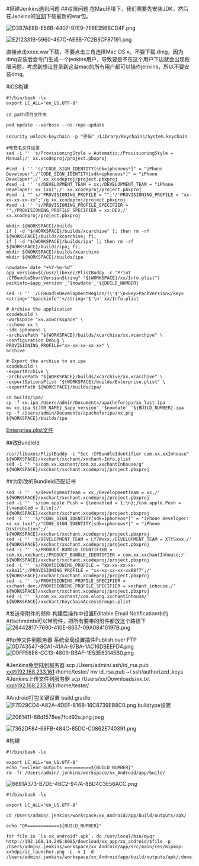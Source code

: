 #搭建Jenkins遇到问题
##权限问题
在Mac环境下，我们需要先安装JDK，然后在Jenkins的[官网](https://jenkins.io)下载最新的war包。

![D3B7AE8B-E56B-4407-97E9-7E6E356BCD4F.png](http://upload-images.jianshu.io/upload_images/2061411-d9b2a7dc5e747c6c.png?imageMogr2/auto-orient/strip%7CimageView2/2/w/900)

![E212331B-5960-467C-AE88-7C2B8CF87191.png](http://upload-images.jianshu.io/upload_images/2061411-79c707d16a645386.png?imageMogr2/auto-orient/strip%7CimageView2/2/w/900)

直接点击xxxx.war下载，不要点击三角选择Mac OS x，不要下载.dmg，因为dmg安装后会专门生成一个jenkins用户，导致要是不在这个用户下边就会出现权限问题，考虑到想让登录到这台mac的所有用户都可以操作jenkins，所以不要安装dmg。

#iOS构建
```
#!/bin/bash -lx
export LC_ALL="en_US.UTF-8"

cd path项目文件夹

pod update --verbose --no-repo-update

security unlock-keychain -p "密码" /Library/Keychains/System.keychain

#改签名文件设置
sed -i '' 's/ProvisioningStyle = Automatic;/ProvisioningStyle = Manual;/' xx.xcodeproj/project.pbxproj

#sed -i '' 's/"CODE_SIGN_IDENTITY[sdk=iphoneos*]" = "iPhone Developer";/"CODE_SIGN_IDENTITY[sdk=iphoneos*]" = "iPhone Developer";/' xx.xcodeproj/project.pbxproj
#sed -i '' 's/DEVELOPMENT_TEAM = xx;/DEVELOPMENT_TEAM = "iPhone Developer: xx (xx)";/' xx.xcodeproj/project.pbxproj
#sed -i "" s/'PROVISIONING_PROFILE = "";'/'PROVISIONING_PROFILE = "xx-xx-xx-xx-xx";'/g xx.xcodeproj/project.pbxproj 
#sed -i '' 's/PROVISIONING_PROFILE_SPECIFIER = "";/PROVISIONING_PROFILE_SPECIFIER = xx_DEV;/' xx.xcodeproj/project.pbxproj

mkdir ${WORKSPACE}/builds
if [ -d "${WORKSPACE}/builds/xcarchive" ]; then rm -rf ${WORKSPACE}/builds/xcarchive; fi;
if [ -d "${WORKSPACE}/builds/ipa" ]; then rm -rf ${WORKSPACE}/builds/ipa; fi;
mkdir ${WORKSPACE}/builds/xcarchive
mkdir ${WORKSPACE}/builds/ipa

nowdate=`date "+%Y-%m-%d"`
app_version=$(/usr/libexec/PlistBuddy -c "Print :CFBundleShortVersionString" "${WORKSPACE}/xx/Info.plist")
packinfo=$app_version'_'$nowdate'_'${BUILD_NUMBER}

sed -i '' '/CFBundleDevelopmentRegion/i\'$'\n<key>PackVersion</key><string>'"$packinfo"'</string>'$'\n' xx/Info.plist

# Archive the application
xcodebuild \
-workspace "xx.xcworkspace" \
-scheme xx \
-sdk iphoneos \
-archivePath "${WORKSPACE}/builds/xcarchive/xx.xcarchive" \
-configuration Debug \
PROVISIONING_PROFILE="xx-xx-xx-xx-xx" \
archive 

# Export the archive to an ipa
xcodebuild \
-exportArchive \
-archivePath "${WORKSPACE}/builds/xcarchive/xx.xcarchive" \
-exportOptionsPlist "${WORKSPACE}/builds/Enterprise.plist" \
-exportPath ${WORKSPACE}/builds/ipa/

cd builds/ipa/
cp -f xx.ipa /Users/admin/Documents/apacheforipa/xx_last.ipa
mv xx.ipa ${JOB_NAME}_$app_version'_'$nowdate'_'${BUILD_NUMBER}.ipa
cp -f /Users/admin/Documents/apacheforipa/xx.png ${WORKSPACE}/builds/ipa
```

[Enterprise.plist文件](https://github.com/name002/Jenkins/blob/master/Enterprise.plist)

##改BundleId
```
/usr/libexec/PlistBuddy -c "Set :CFBundleIdentifier com.xx.xxInhouse" ${WORKSPACE}/xxchant/xxchant/xxchant-Info.plist
sed -i "" "s/com.xx.xxchant/com.xx.xxchantInhouse/g" ${WORKSPACE}/xxchant/xxchant.xcodeproj/project.pbxproj
```

##为新改的BundleId匹配证书
```
sed -i '' 's/DevelopmentTeam = xx;/DevelopmentTeam = xx;/' ${WORKSPACE}/xxchant/xxchant.xcodeproj/project.pbxproj
sed -i '' 's/com.apple.Push = {\nenabled = 1;\n};/com.apple.Push = {\nenabled = 0;\n};/' ${WORKSPACE}/xxchant/xxchant.xcodeproj/project.pbxproj
sed -i '' 's/"CODE_SIGN_IDENTITY[sdk=iphoneos*]" = "iPhone Developer: xx xx (xx)";/"CODE_SIGN_IDENTITY[sdk=iphoneos*]" = "iPhone Distribution";/' ${WORKSPACE}/xxchant/xxchant.xcodeproj/project.pbxproj
sed -i '' 's/DEVELOPMENT_TEAM = LY7Wxxx;/DEVELOPMENT_TEAM = XTYSxxx;/' ${WORKSPACE}/xxchant/xxchant.xcodeproj/project.pbxproj
sed -i '' 's/PRODUCT_BUNDLE_IDENTIFIER = com.xx.xxchant;/PRODUCT_BUNDLE_IDENTIFIER = com.xx.xxchantInhouse;/' ${WORKSPACE}/xxchant/xxchant.xcodeproj/project.pbxproj
sed -i '' 's/PROVISIONING_PROFILE = "xx-xx-xx-xx-xx8a11";/PROVISIONING_PROFILE = "xx-xx-xx-xx-xx88f7";/' ${WORKSPACE}/xxchant/xxchant.xcodeproj/project.pbxproj
sed -i '' 's/PROVISIONING_PROFILE_SPECIFIER = xxchant_dev;/PROVISIONING_PROFILE_SPECIFIER = xxchant_inhouse;/' ${WORKSPACE}/xxchant/xxchant.xcodeproj/project.pbxproj
sed -i '' 's/com.xx.xxchant/com.elong.xxchantInhouse/' ${WORKSPACE}/xxchant/KeychainAccessGroups.plist
```

#发送带附件的邮件
构建后操作中设置Editable Email Notification中的Attachments可以带附件，把所有要带的附件都放这个路径下
![26442817-7690-410E-8657-09A08410197B.png](http://upload-images.jianshu.io/upload_images/2061411-d004edceb02d6c8f.png?imageMogr2/auto-orient/strip%7CimageView2/2/w/1240)

#ftp传文件到服务器
系统全局设置插件Publish over FTP
![0D743547-8CA1-41AA-97BA-1AC16DBEEFD4.png](http://upload-images.jianshu.io/upload_images/2061411-b158cc93bb22a450.png?imageMogr2/auto-orient/strip%7CimageView2/2/w/1240)
![D9FFE6E6-CC13-4809-BBAF-1E53E63145B0.png](http://upload-images.jianshu.io/upload_images/2061411-18cfd58b931f1a60.png?imageMogr2/auto-orient/strip%7CimageView2/2/w/1240)

#Jenkins免登陆到服务器
scp /Users/admin/.ssh/id_rsa.pub xx@192.168.233.161:/home/tester/
mv id_rsa.pub ~/.ssh/authorized_keys
#Jenkins上传文件到服务器
scp /Users/xx/Downloads/xx.txt xx@192.168.233.161:/home/tester/

#Android打包关键设置
build.gradle
![F7D29CD4-A82A-4DEF-816B-16C8739EB8C0.png](http://upload-images.jianshu.io/upload_images/2061411-ddd91fa5dc0f4bb3.png?imageMogr2/auto-orient/strip%7CimageView2/2/w/1240)
buildtype设置

![2061411-68d1578ee7fcd92e.png.jpeg](http://upload-images.jianshu.io/upload_images/2061411-a790ebe06baac165.jpeg?imageMogr2/auto-orient/strip%7CimageView2/2/w/1240)

![7362DF84-68FB-484C-85DC-C0862E740391.png](http://upload-images.jianshu.io/upload_images/2061411-f65b8cb6c083ad3a.png?imageMogr2/auto-orient/strip%7CimageView2/2/w/1240)

#构建
```
#!/bin/bash -lx

export LC_ALL="en_US.UTF-8"
echo "==Clear outputs ==========${BUILD_NUMBER}"
rm -fr /Users/admin/.jenkins/workspace/xx_Android/app/build/
```
![6691A373-B7DE-46C2-947A-8BD4C3E56ACC.png](http://upload-images.jianshu.io/upload_images/2061411-d85a08e438f20ff7.png?imageMogr2/auto-orient/strip%7CimageView2/2/w/1240)
```
#!/bin/bash -lx

export LC_ALL="en_US.UTF-8"

cd /Users/admin/.jenkins/workspace/xx_Android/app/build/outputs/apk/

echo "QR============${BUILD_NUMBER}"

for file in `ls xx_android*.apk`; do /usr/local/bin/myqr http://192.168.14.246:8085/download/xx_app/xx_android/$file -p /Users/admin/.jenkins/workspace/xx_Android/app/src/main/res/mipmap-xxhdpi/ic_launcher.png -c -v 1 -d /Users/admin/.jenkins/workspace/xx_Android/app/build/outputs/apk/;done;
```